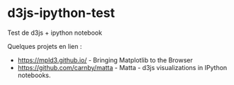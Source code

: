 d3js-ipython-test
=================

Test de d3js + ipython notebook

Quelques projets en lien :
- https://mpld3.github.io/ - Bringing Matplotlib to the Browser
- https://github.com/carnby/matta - Matta - d3js visualizations in IPython notebooks.
